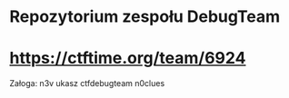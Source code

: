 # Repozytorium zespołu DebugTeam
# https://ctftime.org/team/6924


Załoga:
n3v
ukasz
ctfdebugteam
n0clues

